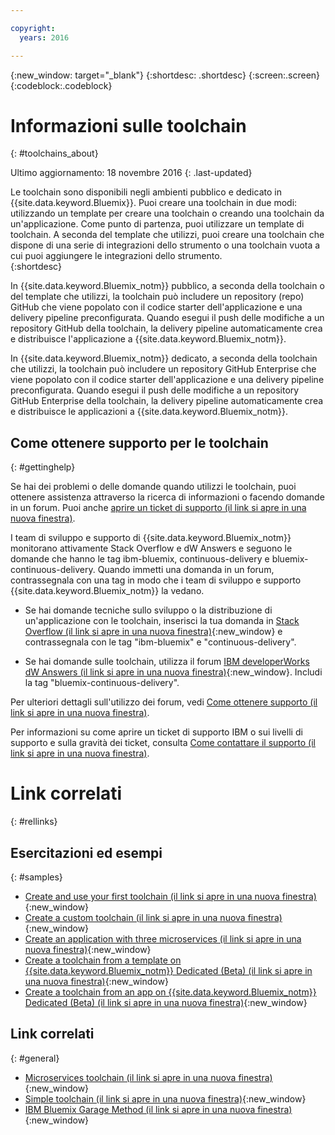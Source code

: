 ```yaml
---

copyright:
  years: 2016

---
```


{:new_window: target="_blank"}
{:shortdesc: .shortdesc}
{:screen:.screen}
{:codeblock:.codeblock}


# Informazioni sulle toolchain    
{: #toolchains_about}  

Ultimo aggiornamento: 18 novembre 2016
{: .last-updated}

Le toolchain sono disponibili negli ambienti pubblico e dedicato in {{site.data.keyword.Bluemix}}. Puoi creare una toolchain in due modi: utilizzando un template per creare una toolchain o creando una toolchain da un'applicazione. Come punto di partenza, puoi utilizzare un template di toolchain. A seconda del template che utilizzi, puoi creare una toolchain che dispone di una serie di integrazioni dello strumento o una toolchain vuota a cui puoi aggiungere le integrazioni dello strumento.    
{:shortdesc}

In {{site.data.keyword.Bluemix_notm}} pubblico, a seconda della toolchain o del template che utilizzi, la toolchain può includere un repository (repo) GitHub che viene popolato con il codice starter dell'applicazione e una delivery pipeline preconfigurata. Quando esegui il push delle modifiche a un repository GitHub della toolchain, la delivery pipeline automaticamente crea e distribuisce l'applicazione a {{site.data.keyword.Bluemix_notm}}. 

In {{site.data.keyword.Bluemix_notm}} dedicato, a seconda della toolchain che utilizzi, la toolchain può includere un repository GitHub Enterprise che viene popolato con il codice starter dell'applicazione e una delivery pipeline preconfigurata. Quando esegui il push delle modifiche a un repository GitHub Enterprise della toolchain, la delivery pipeline automaticamente crea e distribuisce le applicazioni a {{site.data.keyword.Bluemix_notm}}.

## Come ottenere supporto per le toolchain 
{: #gettinghelp}

Se hai dei problemi o delle domande quando utilizzi le toolchain, puoi ottenere assistenza attraverso la ricerca di informazioni o facendo domande in un forum. Puoi anche [aprire un ticket di supporto (il link si apre in una nuova finestra)](https://www.{DomainName}/docs/support/index.html#open-ticket). 

I team di sviluppo e supporto di {{site.data.keyword.Bluemix_notm}} monitorano attivamente Stack Overflow e dW Answers e seguono le domande che hanno le tag  ibm-bluemix, continuous-delivery e bluemix-continuous-delivery. Quando immetti una domanda in un forum, contrassegnala con una tag in modo che i team di sviluppo e supporto {{site.data.keyword.Bluemix_notm}} la vedano. 

* Se hai domande tecniche sullo sviluppo o la distribuzione di un'applicazione con le toolchain, inserisci la tua domanda in [Stack Overflow (il link si apre in una nuova finestra)](http://stackoverflow.com/search?q=ibm-bluemix+continuous-delivery){:new_window} e contrassegnala con le tag "ibm-bluemix" e "continuous-delivery".

* Se hai domande sulle toolchain, utilizza il forum [IBM developerWorks dW Answers (il link si apre in una nuova finestra)](https://developer.ibm.com/answers/topics/bluemix-continuous-delivery/?smartspace=bluemix){:new_window}. Includi la tag "bluemix-continuous-delivery".

Per ulteriori dettagli sull'utilizzo dei forum, vedi [Come ottenere supporto (il link si apre in una nuova finestra)](https://www.{DomainName}/docs/support/index.html#getting-help).

Per informazioni su come aprire un ticket di supporto IBM o sui livelli di supporto e sulla gravità dei ticket, consulta [Come contattare il supporto (il link si apre in una nuova finestra)](https://www.{DomainName}/docs/support/index.html#contacting-support).


# Link correlati
{: #rellinks}

## Esercitazioni ed esempi
{: #samples}

* [Create and use your first toolchain (il link si apre in una nuova finestra)](https://www.ibm.com/devops/method/tutorials/tutorial_toolchain_flow){:new_window}
* [Create a custom toolchain (il link si apre in una nuova finestra)](https://www.ibm.com/devops/method/tutorials/tutorial_toolchain_custom){:new_window}
* [Create an application with three microservices (il link si apre in una nuova finestra)](https://www.ibm.com/devops/method/tutorials/tutorial_toolchain_microservices){:new_window}
* [Create a toolchain from a template on {{site.data.keyword.Bluemix_notm}} Dedicated (Beta) (il link si apre in una nuova finestra)](https://www.ibm.com/devops/method/tutorials/tutorial_dedicated_toolchain_template_flow){:new_window}
* [Create a toolchain from an app on {{site.data.keyword.Bluemix_notm}} Dedicated (Beta) (il link si apre in una nuova finestra)](https://www.ibm.com/devops/method/tutorials/tutorial_dedicated_toolchain_app_flow){:new_window}

## Link correlati
{: #general}

* [Microservices toolchain (il link si apre in una nuova finestra)](https://www.ibm.com/devops/method/toolchains/microservices_toolchain){:new_window}
* [Simple toolchain (il link si apre in una nuova finestra)](https://www.ibm.com/devops/method/toolchains/simple_toolchain){:new_window}
* [IBM Bluemix Garage Method (il link si apre in una nuova finestra)](https://www.ibm.com/devops/method){:new_window}


